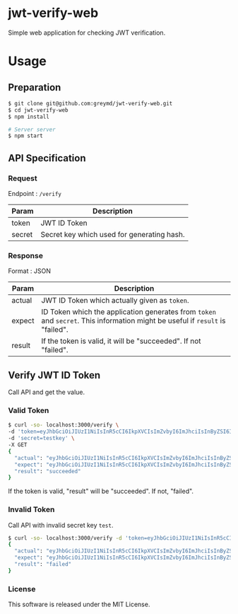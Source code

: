 # jwt-verify-web
Simple web application for checking JWT verification.

# Usage

## Preparation
```sh
$ git clone git@github.com:greymd/jwt-verify-web.git
$ cd jwt-verify-web
$ npm install

# Server server
$ npm start
```

## API Specification

### Request

Endpoint : ``/verify``

| Param  | Description                                |
| -----  | -----------                                |
| token  | JWT ID Token                               |
| secret | Secret key which used for generating hash. |

### Response

Format : JSON

| Param  | Description                                                                                                                   |
| -----  | -----------                                                                                                                   |
| actual | JWT ID Token which actually given as `token`.                                                                                 |
| expect | ID Token which the application generates from `token` and `secret`. This information might be useful if `result` is "failed". |
| result | If the token is valid, it will be "succeeded". If not "failed".                                                               |

## Verify JWT ID Token

Call API and get the value.
### Valid Token
```sh
$ curl -so- localhost:3000/verify \
-d 'token=eyJhbGciOiJIUzI1NiIsInR5cCI6IkpXVCIsImZvbyI6ImJhciIsInByZSI6ImN1cmUifQ.eyJpc3MiOiJodHRwczovL2V4YW1wbGUuY29tLyIsInN1YiI6Im15c3ViIiwiYXVkIjoibXljbGllbnQiLCJleHAiOjE0NjcyNzM3MDQsIm5vbmNlIjoiIiwiaWF0IjoxNDY3MjczNDA0fQ._bRCgWUaZVnTbSUlyHpIWzOBOHSPv7QyXnodebsP8kw' \
-d 'secret=testkey' \
-X GET
{
  "actual": "eyJhbGciOiJIUzI1NiIsInR5cCI6IkpXVCIsImZvbyI6ImJhciIsInByZSI6ImN1cmUifQ.eyJpc3MiOiJodHRwczovL2V4YW1wbGUuY29tLyIsInN1YiI6Im15c3ViIiwiYXVkIjoibXljbGllbnQiLCJleHAiOjE0NjcyNzM3MDQsIm5vbmNlIjoiIiwiaWF0IjoxNDY3MjczNDA0fQ._bRCgWUaZVnTbSUlyHpIWzOBOHSPv7QyXnodebsP8kw",
  "expect": "eyJhbGciOiJIUzI1NiIsInR5cCI6IkpXVCIsImZvbyI6ImJhciIsInByZSI6ImN1cmUifQ.eyJpc3MiOiJodHRwczovL2V4YW1wbGUuY29tLyIsInN1YiI6Im15c3ViIiwiYXVkIjoibXljbGllbnQiLCJleHAiOjE0NjcyNzM3MDQsIm5vbmNlIjoiIiwiaWF0IjoxNDY3MjczNDA0fQ._bRCgWUaZVnTbSUlyHpIWzOBOHSPv7QyXnodebsP8kw",
  "result": "succeeded"
}
```

If the token is valid, "result" will be "succeeded". If not, "failed".

### Invalid Token

Call API with invalid secret key `test`.

```sh
$ curl -so- localhost:3000/verify -d 'token=eyJhbGciOiJIUzI1NiIsInR5cCI6IkpXVCIsImZvbyI6ImJhciIsInByZSI6ImN1cmUifQ.eyJpc3MiOiJodHRwczovL2V4YW1wbGUuY29tLyIsInN1YiI6Im15c3ViIiwiYXVkIjoibXljbGllbnQiLCJleHAiOjE0NjcyNzM3MDQsIm5vbmNlIjoiIiwiaWF0IjoxNDY3MjczNDA0fQ._bRCgWUaZVnTbSUlyHpIWzOBOHSPv7QyXnodebsP8kw' -d 'secret=test' -X GET | jq .
{
  "actual": "eyJhbGciOiJIUzI1NiIsInR5cCI6IkpXVCIsImZvbyI6ImJhciIsInByZSI6ImN1cmUifQ.eyJpc3MiOiJodHRwczovL2V4YW1wbGUuY29tLyIsInN1YiI6Im15c3ViIiwiYXVkIjoibXljbGllbnQiLCJleHAiOjE0NjcyNzM3MDQsIm5vbmNlIjoiIiwiaWF0IjoxNDY3MjczNDA0fQ._bRCgWUaZVnTbSUlyHpIWzOBOHSPv7QyXnodebsP8kw",
  "expect": "eyJhbGciOiJIUzI1NiIsInR5cCI6IkpXVCIsImZvbyI6ImJhciIsInByZSI6ImN1cmUifQ.eyJpc3MiOiJodHRwczovL2V4YW1wbGUuY29tLyIsInN1YiI6Im15c3ViIiwiYXVkIjoibXljbGllbnQiLCJleHAiOjE0NjcyNzM3MDQsIm5vbmNlIjoiIiwiaWF0IjoxNDY3MjczNDA0fQ.41xw9bsrFaqjsCIm40ElGp35wMymncS29PcrdEkyp04",
  "result": "failed"
}
```

### License
This software is released under the MIT License.
